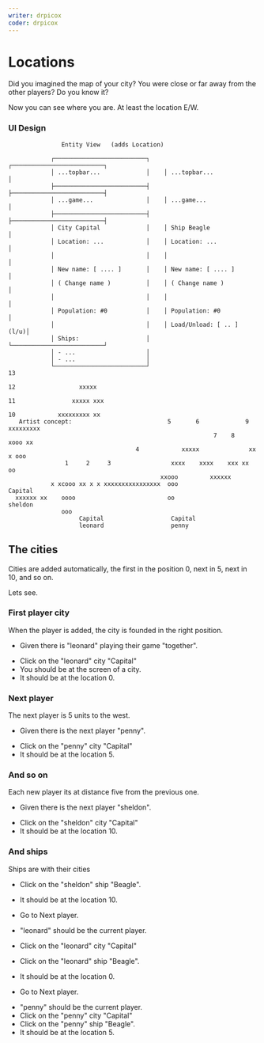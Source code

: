 ```yaml
---
writer: drpicox
coder: drpicox
---
```

# Locations

Did you imagined the map of your city?
You were close or far away from the other players?
Do you know it?

Now you can see where you are.
At least the location E/W.

### UI Design

```                                                                                
               Entity View   (adds Location)

            ┌──────────────────────────┐    ┌──────────────────────────┐
            │ ...topbar...             │    │ ...topbar...             │
            ├──────────────────────────┤    ├──────────────────────────┤
            │ ...game...               │    │ ...game...               │
            ├──────────────────────────┤    ├──────────────────────────┤
            │ City Capital             │    │ Ship Beagle              │
            │ Location: ...            │    │ Location: ...            │
            │                          │    │                          │
            │ New name: [ .... ]       │    │ New name: [ .... ]       │
            │ ( Change name )          │    │ ( Change name )          │
            │                          │    │                          │
            │ Population: #0           │    │ Population: #0           │
            │                          │    │ Load/Unload: [ .. ] (l/u)│
            │ Ships:                   │    └──────────────────────────┘
            │ - ...                    │    
            │ - ...                    │
            └──────────────────────────┘                                                     13
                                                                                     12                  xxxxx
                                                                               11                xxxxx xxx
                                                                        10            xxxxxxxxx xx
   Artist concept:                           5       6             9          xxxxxxxxx
                                                          7    8        xooo xx
                                    4            xxxxx              xx x ooo
                1     2     3                 xxxx    xxxx    xxx xx     oo
                                           xxooo         xxxxxx
            x xcooo xx x x xxxxxxxxxxxxxxxx  ooo                         Capital
  xxxxxx xx    oooo                          oo                          sheldon
               ooo
                    Capital                   Capital
                    leonard                   penny                                                                                                                                                      
```                                                                 

## The cities

Cities are added automatically,
the first in the position 0, next in 5, next in 10,
and so on.

Lets see.

### First player city

When the player is added, the city is founded in the right position.

 * Given there is "leonard" playing their game "together".
 <!-- SNAPSHOT status=200 -->  
 * Click on the "leonard" city "Capital"
 * You should be at the screen of a city.
 * It should be at the location 0.

### Next player

The next player is 5 units to the west.

 * Given there is the next player "penny".
 <!-- SNAPSHOT status=200 -->
 * Click on the "penny" city "Capital"
 * It should be at the location 5.

### And so on

Each new player its at distance five from the previous one.

 * Given there is the next player "sheldon".
 <!-- SNAPSHOT status=200 -->
 * Click on the "sheldon" city "Capital"
 * It should be at the location 10.

### And ships

Ships are with their cities

 * Click on the "sheldon" ship "Beagle".
 * It should be at the location 10.

 * Go to Next player.
 <!-- SNAPSHOT status=200 -->
 * "leonard" should be the current player.
 * Click on the "leonard" city "Capital"
 * Click on the "leonard" ship "Beagle".
 * It should be at the location 0.
 
 * Go to Next player.
 <!-- SNAPSHOT status=200 -->
 * "penny" should be the current player.
 * Click on the "penny" city "Capital"
 * Click on the "penny" ship "Beagle".
 * It should be at the location 5.


